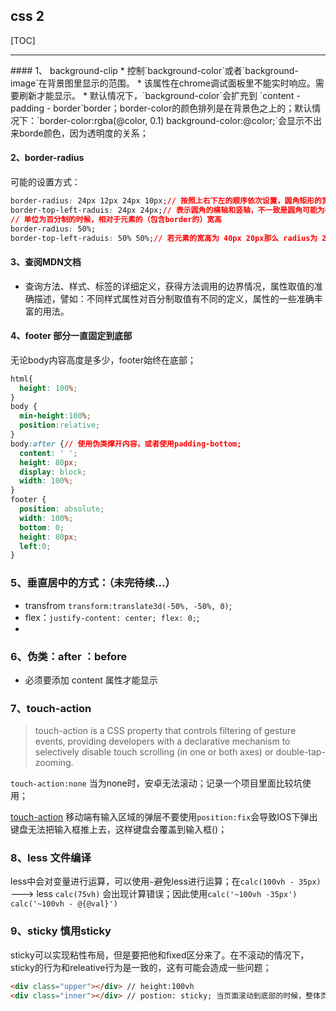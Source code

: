 ## css 2

[TOC]
<hr/>
#### 1、 background-clip 
* 控制`background-color`或者`background-image`在背景图里显示的范围。
* 该属性在chrome调试面板里不能实时响应。需要刷新才能显示。
* 默认情况下，`background-color`会扩充到 `content - padding - border`border；border-color的颜色排列是在背景色之上的；默认情况下：`border-color:rgba(@color, 0.1) background-color:@color;`会显示不出来borde颜色，因为透明度的关系；

#### 2、border-radius
可能的设置方式：
```css
border-radius: 24px 12px 24px 10px;// 按照上右下左的顺序依次设置，圆角矩形的宽度，类似于padding、margin、border
border-top-left-raduis: 24px 24px;// 表示圆角的横轴和竖轴，不一致是圆角可能为椭圆，如果只设置一个值，表明横轴和竖轴是一致的
// 单位为百分制的时候，相对于元素的（包含border的）宽高
border-radius: 50%;
border-top-left-raduis: 50% 50%;// 若元素的宽高为 40px 20px那么 radius为 20px 10px;
```

#### 3、查阅MDN文档
- 查询方法、样式、标签的详细定义，获得方法调用的边界情况，属性取值的准确描述，譬如：不同样式属性对百分制取值有不同的定义，属性的一些准确丰富的用法。

#### 4、footer 部分一直固定到底部
无论body内容高度是多少，footer始终在底部；
```css
html{
  height: 100%;
}
body {
  min-height:100%;
  position:relative;
}
body:after {// 使用伪类撑开内容，或者使用padding-bottom;
  content: ' ';
  height: 80px;
  display: block;
  width: 100%;
}
footer {
  position: absolute;
  width: 100%;
  bottom: 0;
  height: 80px;
  left:0;
}
```
### 5、垂直居中的方式：（未完待续...）

* transfrom `transform:translate3d(-50%, -50%, 0)`;
* flex：`justify-content: center; flex: 0;`;
* 

### 6、伪类：after ：before
* 必须要添加 content 属性才能显示

### 7、touch-action
> touch-action is a CSS property that controls filtering of gesture events, providing developers with a declarative mechanism to selectively disable touch scrolling (in one or both axes) or double-tap-zooming.

`touch-action:none` 当为none时，安卓无法滚动；记录一个项目里面比较坑使用；

[touch-action](https://developer.mozilla.org/zh-CN/docs/Web/CSS/touch-action)
移动端有输入区域的弹层不要使用`position:fix`会导致IOS下弹出键盘无法把输入框推上去，这样键盘会覆盖到输入框()；

### 8、less 文件编译
less中会对变量进行运算，可以使用`~`避免less进行运算；在`calc(100vh - 35px)` ---> less `calc(75vh)` 会出现计算错误；因此使用`calc('~100vh -35px') calc('~100vh - @{@val}')`

### 9、sticky 慎用sticky
sticky可以实现粘性布局，但是要把他和fixed区分来了。在不滚动的情况下，sticky的行为和releative行为是一致的，这有可能会造成一些问题；
```html
<div class="upper"></div> // height:100vh
<div class="inner"></div> // postion: sticky; 当页面滚动到底部的时候，整体页面会被撑大；
```